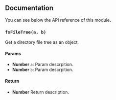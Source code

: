 ## Documentation

You can see below the API reference of this module.

### `fsFileTree(a, b)`
Get a directory file tree as an object.

#### Params
- **Number** `a`: Param descrpition.
- **Number** `b`: Param descrpition.

#### Return
- **Number** Return description.

